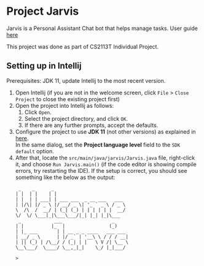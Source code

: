 # Project Jarvis

Jarvis is a Personal Assistant Chat bot that helps manage tasks. User guide [here](https://glendonnotglen.github.io/ip/)

This project was done as part of CS2113T Individual Project.

## Setting up in Intellij

Prerequisites: JDK 11, update Intellij to the most recent version.

1. Open Intellij (if you are not in the welcome screen, click `File` > `Close Project` to close the existing project first)
1. Open the project into Intellij as follows:
   1. Click `Open`.
   1. Select the project directory, and click `OK`.
   1. If there are any further prompts, accept the defaults.
1. Configure the project to use **JDK 11** (not other versions) as explained in [here](https://www.jetbrains.com/help/idea/sdk.html#set-up-jdk).<br>
   In the same dialog, set the **Project language level** field to the `SDK default` option.
3. After that, locate the `src/main/java/jarvis/Jarvis.java` file, right-click it, and choose `Run Jarvis.main()` (if the code editor is showing compile errors, try restarting the IDE). If the setup is correct, you should see something like the below as the output:
   ```
    _    _      _                          
   | |  | |    | |                         
   | |  | | ___| | ___ ___  _ __ ___   ___
   | |/\| |/ _ \ |/ __/ _ \| '_ ` _ \ / _ \
   \  /\  /  __/ | (_| (_) | | | | | |  __/
   \/  \/ \___|_|\___\___/|_| |_| |_|\___
    _            ___                  _     
   | |          |_  |                (_)    
   | |_ ___       | | __ _ _ ____   ___ ___
   | __/ _ \      | |/ _` | '__\ \ / / / __|
   | || (_) | /\__/ / (_| | |   \ V /| \__ \
   \__\___/  \____/ \__,_|_|    \_/ |_|___/
   
   > 
   ```